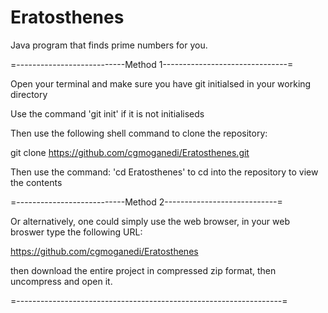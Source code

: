 # Eratosthenes
Java program that finds prime numbers for you.

=---------------------------Method 1-------------------------------=

Open your terminal and make sure you have git initialsed in your working directory

Use the command 'git init' if it is not initialiseds

Then use the following shell command to clone the repository:

git clone https://github.com/cgmoganedi/Eratosthenes.git

Then use the command: 'cd Eratosthenes' to cd into the repository to view the contents

=---------------------------Method 2----------------------------=

Or alternatively, one could simply use the web browser, in your web broswer type the following URL:

https://github.com/cgmoganedi/Eratosthenes

then download the entire project in compressed zip format, then uncompress and open it.

=------------------------------------------------------------------=
